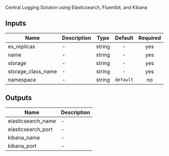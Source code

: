 Central Logging Solution using Elasticsearch, Fluentbit, and Kibana

## Inputs

| Name | Description | Type | Default | Required |
|------|-------------|:----:|:-----:|:-----:|
| es\_replicas | - | string | - | yes |
| name | - | string | - | yes |
| storage | - | string | - | yes |
| storage\_class\_name | - | string | - | yes |
| namespace | - | string | `default` | no |

## Outputs

| Name | Description |
|------|-------------|
| elasticsearch\_name | - |
| elasticsearch\_port | - |
| kibana\_name | - |
| kibana\_port | - |

